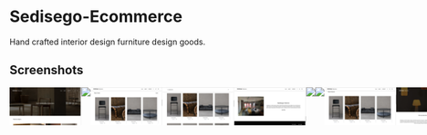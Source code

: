 # Sedisego-Ecommerce

Hand crafted interior design furniture design goods.

## Screenshots

<div style="display:flex;" >
<img src="/sedisego-ecommerce/Screenshots/1.png" width="25%" >
<img src="/sedisego-ecommerce/Screenshots/2.png" width="25%" >
<img src="/sedisego-ecommerce/Screenshots/3.png" width="25%" >
<img src="/sedisego-ecommerce/Screenshots/4.png" width="25%" >
<img src="/sedisego-ecommerce/Screenshots/5.png" width="25%" >
<img src="/sedisego-ecommerce/Screenshots/6.png" width="25%" >
<img src="/sedisego-ecommerce/Screenshots/6.png" width="25%" >
<img src="/sedisego-ecommerce/Screenshots/7.png" width="25%" >
<img src="/sedisego-ecommerce/Screenshots/8.png" width="25%" >
<img src="/sedisego-ecommerce/Screenshots/8.png" width="25%" >
<img src="/sedisego-ecommerce/Screenshots/9.png" width="25%" >
<img src="/sedisego-ecommerce/Screenshots/10.png" width="25%" >
<img src="/sedisego-ecommerce/Screenshots/11.png" width="25%" >

</div>

